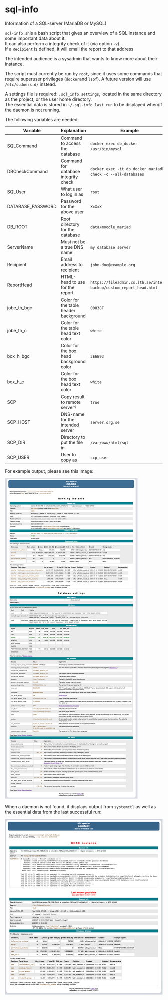# sql-info
Information of a SQL-server (MariaDB or MySQL)

`sql-info.sh`is a bash script that gives an overview of a SQL instance and some important data about it.  
It can also perform a integrity check of it (via option `-v`).  
If a `Recipient` is defined, it will email the report to that address.

The intended audience is a sysadmin that wants to know more about their instance.

The script must currently be run by `root`, since it uses some commands that require superuser privileges (`docker`and `lsof`).
A future version will use `/etc/sudoers.d/` instead.

A settings file is required: `.sql_info.settings`, located in the same directory as the project, or the user home directory.  
The essential data is stored in `~/.sql-info_last_run` to be displayed when/if the daemon is not running.

The following variables are needed:

| Variable           | Explanation                                       | Example |
| ------------------ | ------------------------------------------------- | -------------------- |
| SQLCommand         | Command to access the database                    | `docker exec db_docker /usr/bin/mysql`  |
| DBCheckCommand     | Command for database integrity check              | `docker exec -it db_docker mariadb-check -c --all-databases`  |
| SQLUser            | What user to log in as                            | `root`  |
| DATABASE_PASSWORD  | Password for the above user                       | `XxXxX` |
| DB_ROOT            | Root directory for the database                   | `data/moodle_mariad`  |
| ServerName         | Must not be a true DNS name!                      | `my database server`  |
| Recipient          | Email address to recipient                        | `john.doe@example.org`  |
| ReportHead         | HTML-head to use for the report                   | `https://fileadmin.cs.lth.se/intern/ backup/custom_report_head.html` |
| jobe_th_bgc        | Color for the table header background             | `00838F`  |
| jobe_th_c          | Color for the table head text color               | `white`  |
| box_h_bgc          | Color for the box head background color           | `3E6E93`  |
| box_h_c            | Color for the box head text color                 | `white`  |
| SCP                | Copy result to remote server?                     | `true`  |
| SCP_HOST           | DNS-name for the intended server                  | `server.org.se`  |
| SCP_DIR            | Directory to put the file in                      | `/var/www/html/sql`  |
| SCP_USER           | User to copy as                                   | `scp_user`  |

For example output, please see this image:

![example-report](sql-info_moodle.png)

When a daemon is not found, it displays output from `systemctl` as well as the essential data from the last successful run:

![example-report-when-daemon-not-running](sql-info_samtest.png)
